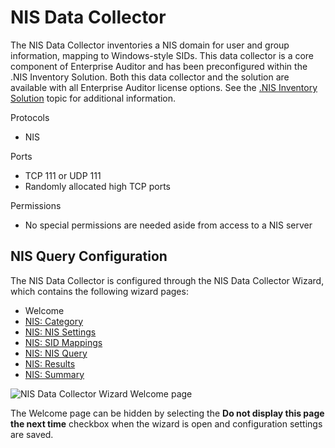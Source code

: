 # NIS Data Collector

The NIS Data Collector inventories a NIS domain for user and group information, mapping to
Windows-style SIDs. This data collector is a core component of Enterprise Auditor and has been
preconfigured within the .NIS Inventory Solution. Both this data collector and the solution are
available with all Enterprise Auditor license options. See the
[.NIS Inventory Solution](/docs/accessanalyzer/11.6/accessanalyzer/solutions/nisinventory/overview.md)
topic for additional information.

Protocols

- NIS

Ports

- TCP 111 or UDP 111
- Randomly allocated high TCP ports

Permissions

- No special permissions are needed aside from access to a NIS server

## NIS Query Configuration

The NIS Data Collector is configured through the NIS Data Collector Wizard, which contains the
following wizard pages:

- Welcome
- [NIS: Category](/docs/accessanalyzer/11.6/accessanalyzer/admin/datacollector/nis/category.md)
- [NIS: NIS Settings](/docs/accessanalyzer/11.6/accessanalyzer/admin/datacollector/nis/settings.md)
- [NIS: SID Mappings](/docs/accessanalyzer/11.6/accessanalyzer/admin/datacollector/nis/sidmappings.md)
- [NIS: NIS Query](/docs/accessanalyzer/11.6/accessanalyzer/admin/datacollector/nis/query.md)
- [NIS: Results](/docs/accessanalyzer/11.6/accessanalyzer/admin/datacollector/nis/results.md)
- [NIS: Summary](/docs/accessanalyzer/11.6/accessanalyzer/admin/datacollector/nis/summary.md)

![NIS Data Collector Wizard Welcome page](/img/versioned_docs/activitymonitor_7.1/activitymonitor/install/welcome.webp)

The Welcome page can be hidden by selecting the **Do not display this page the next time** checkbox
when the wizard is open and configuration settings are saved.

